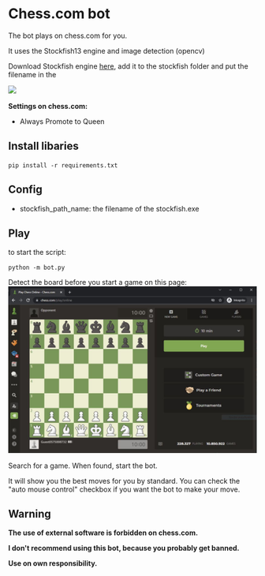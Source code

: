 # Chess.com bot

The bot plays on chess.com for you.

It uses the Stockfish13 engine and image detection (opencv)

Download Stockfish engine [here](https://stockfishchess.org/), add it to the stockfish folder and put the filename in the



![](doc/bot_play.gif)


**Settings on chess.com:**
* Always Promote to Queen



## Install libaries

```
pip install -r requirements.txt
```



## Config

* stockfish_path_name: the filename of the stockfish.exe


## Play

to start the script:
```
python -m bot.py
```

Detect the board before you start a game on this page:
![Chess.com page](doc/Detect_board.JPG)

Search for a game.
When found, start the bot.

It will show you the best moves for you by standard. You can check the "auto mouse control" checkbox if you want the bot to make your move.



## Warning

**The use of external software is forbidden on chess.com.**

**I don't recommend using this bot, because you probably get banned.**

**Use on own responsibility.**
